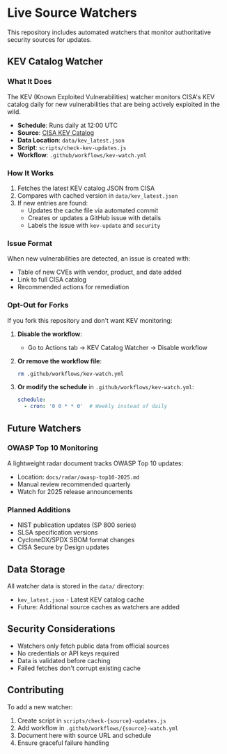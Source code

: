# Live Source Watchers

This repository includes automated watchers that monitor authoritative security sources for updates.

## KEV Catalog Watcher

### What It Does

The KEV (Known Exploited Vulnerabilities) watcher monitors CISA's KEV catalog daily for new vulnerabilities that are being actively exploited in the wild.

- **Schedule**: Runs daily at 12:00 UTC
- **Source**: [CISA KEV Catalog](https://www.cisa.gov/resources-tools/resources/kev-catalog)
- **Data Location**: `data/kev_latest.json`
- **Script**: `scripts/check-kev-updates.js`
- **Workflow**: `.github/workflows/kev-watch.yml`

### How It Works

1. Fetches the latest KEV catalog JSON from CISA
2. Compares with cached version in `data/kev_latest.json`
3. If new entries are found:
   - Updates the cache file via automated commit
   - Creates or updates a GitHub issue with details
   - Labels the issue with `kev-update` and `security`

### Issue Format

When new vulnerabilities are detected, an issue is created with:

- Table of new CVEs with vendor, product, and date added
- Link to full CISA catalog
- Recommended actions for remediation

### Opt-Out for Forks

If you fork this repository and don't want KEV monitoring:

1. **Disable the workflow**:
   - Go to Actions tab → KEV Catalog Watcher → Disable workflow

2. **Or remove the workflow file**:

   ```bash
   rm .github/workflows/kev-watch.yml
   ```

3. **Or modify the schedule** in `.github/workflows/kev-watch.yml`:

   ```yaml
   schedule:
     - cron: '0 0 * * 0'  # Weekly instead of daily
   ```

## Future Watchers

### OWASP Top 10 Monitoring

A lightweight radar document tracks OWASP Top 10 updates:

- Location: `docs/radar/owasp-top10-2025.md`
- Manual review recommended quarterly
- Watch for 2025 release announcements

### Planned Additions

- NIST publication updates (SP 800 series)
- SLSA specification versions
- CycloneDX/SPDX SBOM format changes
- CISA Secure by Design updates

## Data Storage

All watcher data is stored in the `data/` directory:

- `kev_latest.json` - Latest KEV catalog cache
- Future: Additional source caches as watchers are added

## Security Considerations

- Watchers only fetch public data from official sources
- No credentials or API keys required
- Data is validated before caching
- Failed fetches don't corrupt existing cache

## Contributing

To add a new watcher:

1. Create script in `scripts/check-{source}-updates.js`
2. Add workflow in `.github/workflows/{source}-watch.yml`
3. Document here with source URL and schedule
4. Ensure graceful failure handling

